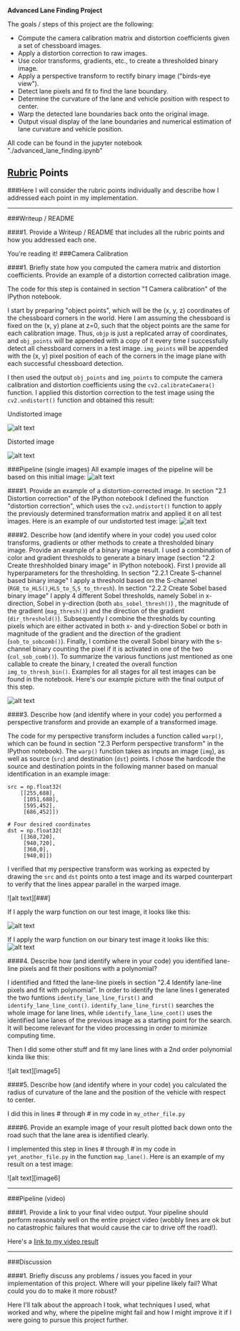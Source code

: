 **Advanced Lane Finding Project**

The goals / steps of this project are the following:

* Compute the camera calibration matrix and distortion coefficients given a set of chessboard images.
* Apply a distortion correction to raw images.
* Use color transforms, gradients, etc., to create a thresholded binary image.
* Apply a perspective transform to rectify binary image ("birds-eye view").
* Detect lane pixels and fit to find the lane boundary.
* Determine the curvature of the lane and vehicle position with respect to center.
* Warp the detected lane boundaries back onto the original image.
* Output visual display of the lane boundaries and numerical estimation of lane curvature and vehicle position.

[//]: # (Image References)

[image1]: ./output_images/ "distorted chessboard"
[image2]: ./output_images/ "undistorted chessboard"
[image3]: ./output_images/01_original.png "Original status example picture"
[image4]: ./output_images/02_undistorted.png "Undistorted image"
[image12]: ./output_images/10_combined_binary.png ""
[image13]: ./output_images/11_warped.png ""
[image14]: ./output_images/12_warped_binary.png ""
[image15]: ./output_images/13_identified_lanes_first.png ""
[image16]: ./output_images/14_identified_lanes_second.png ""
[image17]: ./output_images/15_retransform.png ""
[video1]: ./project_video_annotated.mp4 "Video"

All code can be found in the jupyter notebook "./advanced_lane_finding.ipynb"

## [Rubric](https://review.udacity.com/#!/rubrics/571/view) Points
###Here I will consider the rubric points individually and describe how I addressed each point in my implementation.  

---
###Writeup / README

####1. Provide a Writeup / README that includes all the rubric points and how you addressed each one.

You're reading it!
###Camera Calibration

####1. Briefly state how you computed the camera matrix and distortion coefficients. Provide an example of a distortion corrected calibration image.

The code for this step is contained in section "1 Camera calibration" of the IPython notebook.  

I start by preparing "object points", which will be the (x, y, z) coordinates of the chessboard corners in the world. Here I am assuming the chessboard is fixed on the (x, y) plane at z=0, such that the object points are the same for each calibration image.  Thus, `objp` is just a replicated array of coordinates, and `obj_points` will be appended with a copy of it every time I successfully detect all chessboard corners in a test image.  `img_points` will be appended with the (x, y) pixel position of each of the corners in the image plane with each successful chessboard detection.  

I then used the output `obj_points` and `img_points` to compute the camera calibration and distortion coefficients using the `cv2.calibrateCamera()` function.  I applied this distortion correction to the test image using the `cv2.undistort()` function and obtained this result: 


Undistorted image

![alt text][image1]

Distorted image

![alt text][image2]

###Pipeline (single images)
All example images of the pipeline will be based on this initial image:
![alt text][image3]

####1. Provide an example of a distortion-corrected image.
In section "2.1 Distortion correction" of the IPython notebook I defined the function "distortion correction", which uses the `cv2.undistort()` function to apply the previously determined transformation matrix and applied it on all test images. Here is an example of our undistorted test image:
![alt text][image4]

####2. Describe how (and identify where in your code) you used color transforms, gradients or other methods to create a thresholded binary image.  Provide an example of a binary image result.
I used a combination of color and gradient thresholds to generate a binary image (section "2.2 Create threshholded binary image" in IPython notebook). First I provide all hyperparameters for the thresholding. In section "2.2.1 Create S-channel based binary image" I apply a threshold based on the S-channel (`RGB_to_HLS()`,`HLS_to_S`,`S_to_thresh`). In section "2.2.2 Create Sobel based binary image" I apply 4 different Sobel thresholds, namely Sobel in x-direction, Sobel in y-direction (both `abs_sobel_thresh()`) , the magnitude of the gradient (`mag_thresh()`) and the direction of the gradient (`dir_threshold()`). Subsequently I combine the thresholds by counting pixels which are either activated in both x- and y-direction Sobel or both in magnitude of the gradient and the direction of the gradient (`sob_to_sobcomb()`). Finally, I combine the overall Sobel binary with the s-channel binary counting the pixel if it is activated in one of the two (`col_sob_comb()`). To summarize the various functions just mentioned as one callable to create the binary, I created the overall function `img_to_thresh_bin()`. Examples for all stages for all test images can be found in the notebook. Here's our example picture with the final output of this step.

![alt text][image12]

####3. Describe how (and identify where in your code) you performed a perspective transform and provide an example of a transformed image.

The code for my perspective transform includes a function called `warp()`, which can be found in section "2.3 Perform perspective transform" in the IPython notebook).  The `warp()` function takes as inputs an image (`img`), as well as source (`src`) and destination (`dst`) points.  I chose the hardcode the source and destination points in the following manner based on manual identification in an example image:

```
src = np.float32(
    [[255,688],
     [1051,688],
     [595,452],
     [686,452]])

# Four desired coordinates
dst = np.float32(
    [[360,720],
     [940,720],
     [360,0],
     [940,0]])

```

I verified that my perspective transform was working as expected by drawing the `src` and `dst` points onto a test image and its warped counterpart to verify that the lines appear parallel in the warped image.

![alt text][###]

If I apply the warp function on our test image, it looks like this:

![alt text][image13]

If I apply the warp function on our binary test image it looks like this:
![alt text][image14]

####4. Describe how (and identify where in your code) you identified lane-line pixels and fit their positions with a polynomial?

I identified and fitted the lane-line pixels in section "2.4 Identify lane-line pixels and fit with polynomial". In order to identify the lane lines I generated the two funtions `identify_lane_line_first()` and `identify_lane_line_cont()`. `identify_lane_line_first()` searches the whole image for lane lines, while `identify_lane_line_cont()` uses the identified lane lanes of the previous image as a starting point for the search. It will become relevant for the video processing in order to minimize computing time.





Then I did some other stuff and fit my lane lines with a 2nd order polynomial kinda like this:

![alt text][image5]

####5. Describe how (and identify where in your code) you calculated the radius of curvature of the lane and the position of the vehicle with respect to center.

I did this in lines # through # in my code in `my_other_file.py`

####6. Provide an example image of your result plotted back down onto the road such that the lane area is identified clearly.

I implemented this step in lines # through # in my code in `yet_another_file.py` in the function `map_lane()`.  Here is an example of my result on a test image:

![alt text][image6]

---

###Pipeline (video)

####1. Provide a link to your final video output.  Your pipeline should perform reasonably well on the entire project video (wobbly lines are ok but no catastrophic failures that would cause the car to drive off the road!).

Here's a [link to my video result](./project_video.mp4)

---

###Discussion

####1. Briefly discuss any problems / issues you faced in your implementation of this project.  Where will your pipeline likely fail?  What could you do to make it more robust?

Here I'll talk about the approach I took, what techniques I used, what worked and why, where the pipeline might fail and how I might improve it if I were going to pursue this project further.  


